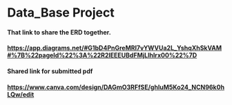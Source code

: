 # Data_Base Project
#### That link to share the ERD together. 
#### https://app.diagrams.net/#G1bD4PnGreMRI7vYWVUa2L_YshqXhSkVAM#%7B%22pageId%22%3A%22R2lEEEUBdFMjLlhIrx00%22%7D

#### Shared link for submitted pdf
#### https://www.canva.com/design/DAGmO3RFfSE/ghluM5Ko24_NCN96k0hLQw/edit
